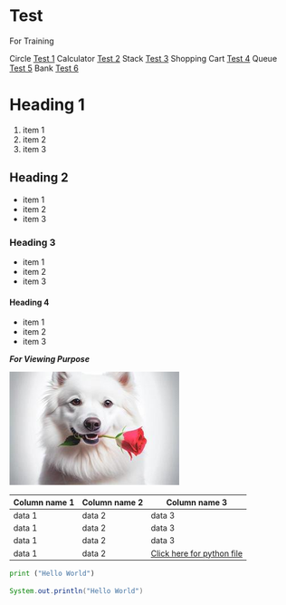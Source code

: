 # Test
For Training 

Circle [Test 1](https://github.com/Nirbhay2k1/Test/blob/018d84a090e6d0cdddc3ca56a4b9a15387da42fe/Test%201.py)
Calculator [Test 2](https://github.com/Nirbhay2k1/Test/blob/348b9f98f8e2186ef53080a5a16089df16d507b1/Test%202.py)
Stack [Test 3](https://github.com/Nirbhay2k1/Test/blob/348b9f98f8e2186ef53080a5a16089df16d507b1/Test%203.py)
Shopping Cart [Test 4](https://github.com/Nirbhay2k1/Test/blob/348b9f98f8e2186ef53080a5a16089df16d507b1/Test%204.py)
Queue [Test 5](https://github.com/Nirbhay2k1/Test/blob/348b9f98f8e2186ef53080a5a16089df16d507b1/Test%205.py)
Bank [Test 6](https://github.com/Nirbhay2k1/Test/blob/348b9f98f8e2186ef53080a5a16089df16d507b1/Test%206.py)
# Heading 1
1. item 1
2. item 2
3. item 3
## Heading 2
* item 1
* item 2
* item 3
### Heading 3
- item 1
- item 2
- item 3
#### Heading 4
+ item 1
+ item 2
+ item 3

***_For Viewing Purpose_***
<!--- comment--->
![Alt text](image.png)

|Column name 1|Column name 2|Column name 3|
---|---|---|
|data 1|data 2|data 3|
|data 1|data 2|data 3|
|data 1|data 2|data 3|
|data 1|data 2|[Click here for python file]([https://github.com/Harsha-Trainer/Demo/blob/main/hello.py](https://github.com/Nirbhay2k1/Test/blob/415cc7cb5e58329e80db329a87be022729f3a1a4/Test%202.py)https://github.com/Nirbhay2k1/Test/blob/415cc7cb5e58329e80db329a87be022729f3a1a4/Test%202.py)|

```python
print ("Hello World")
```
```java
System.out.println("Hello World")
```

